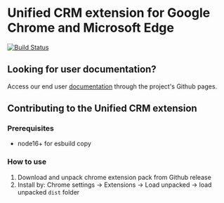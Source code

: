 # Unified CRM extension for Google Chrome and Microsoft Edge

[![Build Status](https://github.com/ringcentral/rc-unified-crm-extension/workflows/CI%20Pipeline/badge.svg?branch=master)](https://github.com/ringcentral/rc-unified-crm-extension/actions)

## Looking for user documentation?

Access our end user [documentation](https://ringcentral.github.io/rc-unified-crm-extension/) through the project's Github pages. 

## Contributing to the Unified CRM extension

### Prerequisites

* node16+ for esbuild copy

### How to use

1. Download and unpack chrome extension pack from Github release
2. Install by: Chrome settings -> Extensions -> Load unpacked -> load unpacked `dist` folder
